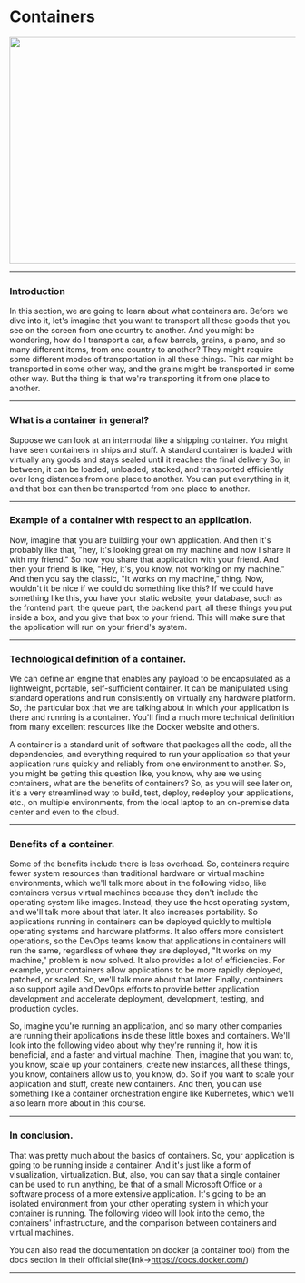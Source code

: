 <h1>Containers</h1>
<img src = "https://dev-to-uploads.s3.amazonaws.com/i/3puuhxmfe85kcfxn0jtm.png" height=400 width =2000>
<hr>

### Introduction
In this section, we are going to learn about what containers are. Before we dive into it, let's imagine that you want to transport all these goods that you see on the screen from one country to another. And you might be wondering, how do I transport a car, a few barrels, grains, a piano, and so many different items, from one country to another? They might require some different modes of transportation in all these things. This car might be transported in some other way, and the grains might be transported in some other way. But the thing is that we're transporting it from one place to another.
<hr>

### What is a container in general?
Suppose we can look at an intermodal like a shipping container. You might have seen containers in ships and stuff. A standard container is loaded with virtually any goods and stays sealed until it reaches the final delivery So, in between, it can be loaded, unloaded, stacked, and transported efficiently over long distances from one place to another. You can put everything in it, and that box can then be transported from one place to another.
<hr>

### Example of a container with respect to an application.
Now, imagine that you are building your own application. And then it's probably like that, "hey, it's looking great on my machine and now I share it with my friend." So now you share that application with your friend. And then your friend is like, "Hey, it's, you know, not working on my machine." And then you say the classic, "It works on my machine," thing. Now, wouldn't it be nice if we could do something like this? If we could have something like this, you have your static website, your database, such as the frontend part, the queue part, the backend part, all these things you put inside a box, and you give that box to your friend. This will make sure that the application will run on your friend's system.
<hr>

### Technological definition of a container.
We can define an engine that enables any payload to be encapsulated as a lightweight, portable, self-sufficient container. It can be manipulated using standard operations and run consistently on virtually any hardware platform. So, the particular box that we are talking about in which your application is there and running is a container. You'll find a much more technical definition from many excellent resources like the Docker website and others.

A container is a standard unit of software that packages all the code, all the dependencies, and everything required to run your application so that your application runs quickly and reliably from one environment to another. So, you might be getting this question like, you know, why are we using containers, what are the benefits of containers? So, as you will see later on, it's a very streamlined way to build, test, deploy, redeploy your applications, etc., on multiple environments, from the local laptop to an on-premise data center and even to the cloud.
<hr>

### Benefits of a container.
Some of the benefits include there is less overhead. So, containers require fewer system resources than traditional hardware or virtual machine environments, which we'll talk more about in the following video, like containers versus virtual machines because they don't include the operating system like images. Instead, they use the host operating system, and we'll talk more about that later. It also increases portability. So applications running in containers can be deployed quickly to multiple operating systems and hardware platforms. It also offers more consistent operations, so the DevOps teams know that applications in containers will run the same, regardless of where they are deployed, "It works on my machine," problem is now solved. It also provides a lot of efficiencies. For example, your containers allow applications to be more rapidly deployed, patched, or scaled. So, we'll talk more about that later. Finally, containers also support agile and DevOps efforts to provide better application development and accelerate deployment, development, testing, and production cycles.

So, imagine you're running an application, and so many other companies are running their applications inside these little boxes and containers. We'll look into the following video about why they're running it, how it is beneficial, and a faster and virtual machine. Then, imagine that you want to, you know, scale up your containers, create new instances, all these things, you know, containers allow us to, you know, do. So if you want to scale your application and stuff, create new containers. And then, you can use something like a container orchestration engine like Kubernetes, which we'll also learn more about in this course.
<hr>

### In conclusion.
That was pretty much about the basics of containers. So, your application is going to be running inside a container. And it's just like a form of visualization, virtualization. But, also, you can say that a single container can be used to run anything, be that of a small Microsoft Office or a software process of a more extensive application. It's going to be an isolated environment from your other operating system in which your container is running. The following video will look into the demo, the containers' infrastructure, and the comparison between containers and virtual machines.

You can also read the documentation on docker (a container tool) from the docs section in their official site(link->https://docs.docker.com/)
<hr>



